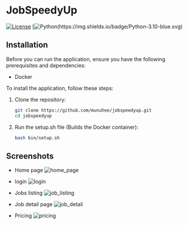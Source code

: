 # JobSpeedyUp
[![License](https://img.shields.io/badge/License-Apache%202.0-blue.svg)](https://opensource.org/licenses/Apache-2.0)
[![Python(https://img.shields.io/badge/Python-3.10-blue.svg)](https://www.python.org/downloads/release/python-3100/)

## Installation

Before you can run the application, ensure you have the following prerequisites and dependencies:

- Docker

To install the application, follow these steps:

1. Clone the repository:

   ```bash
   git clone https://github.com/munuhee/jobspeedyup.git
   cd jobspeedyup
   
2. Run the setup.sh file (Builds the Docker container):

    ```bash
    bash bin/setup.sh

## Screenshots

* Home page
![home_page](https://github.com/munuhee/jobspeedyup/assets/51537638/c9bc9afd-dcc3-48ab-9ffd-d2747e464548)

* login
![login](https://github.com/munuhee/jobspeedyup/assets/51537638/b794e55a-82df-41a1-8a01-852106070470)

* Jobs listing
![job_listing](https://github.com/munuhee/jobspeedyup/assets/51537638/38a40120-6be9-483e-8e87-a8f6f6e1a83c)

* Job detail page
![job_detail](https://github.com/munuhee/jobspeedyup/assets/51537638/a1e9ba88-ce54-4bd7-a8cc-a496c6ce1127)

* Pricing
  ![pricing](https://github.com/munuhee/jobspeedyup/assets/51537638/7bcead68-d3ee-4921-b4c0-12f27e54ef6b)




